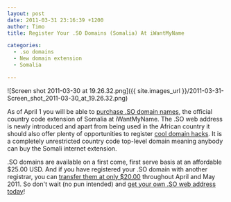 ```yaml
---
layout: post
date: 2011-03-31 23:16:39 +1200
author: Timo
title: Register Your .SO Domains (Somalia) At iWantMyName

categories:
  - .so domains
  - New domain extension
  - Somalia

---
```


![Screen shot 2011-03-30 at 19.26.32.png]({{ site.images_url }}/2011-03-31-Screen_shot_2011-03-30_at_19.26.32.png)

As of April 1 you will be able to [purchase .SO domain names](https://iwantmyname.com/domains/so-somali-domain-name-registration-for-somalia), the official country code extension of Somalia at iWantMyName. The .SO web address is newly introduced and apart from being used in the African country it should also offer plenty of opportunities to register [cool domain hacks](https://iwantmyname.com/blog/2009/05/how-to-find-a-domain-hack.html). It is a completely unrestricted country code top-level domain meaning anybody can buy the Somali internet extension.

.SO domains are available on a first come, first serve basis at an affordable $25.00 USD. And if you have registered your .SO domain with another registrar, you can [transfer them at only $20.00](https://iwantmyname.com/domains/so-domain-registrar-transfer-somalia) throughout April and May 2011. So don't wait (no pun intended) and [get your own .SO web address today](https://iwantmyname.com/domains/so-somali-domain-name-registration-for-somalia)!
